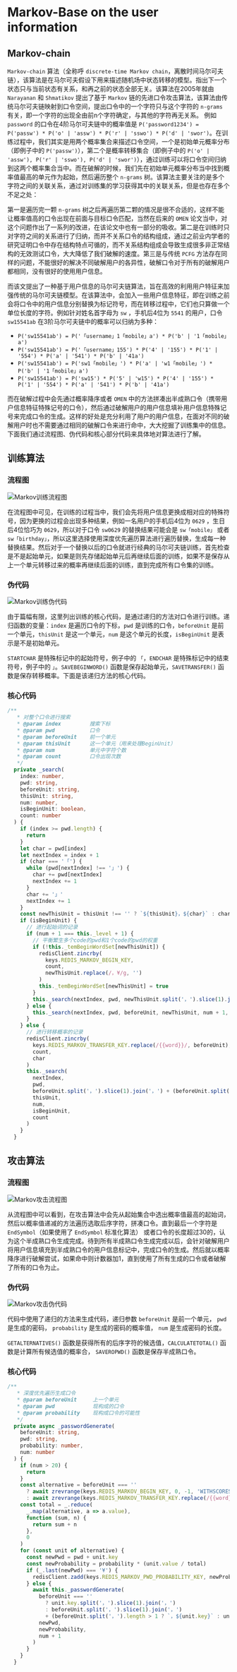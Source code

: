 # Markov-Base on the user information

## Markov-chain

`Markov-chain` 算法（全称呼 `discrete-time Markov chain`，离散时间马尔可夫链），该算法是在马尔可夫假设下用来描述随机场中状态转移的模型。指出下一个状态只与当前状态有关系，和再之前的状态全部无关。该算法在2005年就由 `Narayanan` 和 `Shmatikov` 提出了基于 `Markov` 链的先进口令攻击算法，该算法由传统马尔可夫链映射到口令空间，提出口令中的一个字符只与这个字符的 `n-grams` 有关，即一个字符的出现全由前n个字符确定，与其他的字符再无关系。 例如 `password` 的口令在4阶马尔可夫链中的概率值是 `P('password1234') = P('passw') * P('o' | 'assw') * P('r' | 'sswo') * P('d' | 'swor')`。在训练过程中，我们其实是用两个概率集合来描述口令空间，一个是初始单元概率分布（即例子中的 `P('passw')`），第二个是概率转移集合（即例子中的 `P('o' | 'assw'), P('r' | 'sswo'), P('d' | 'swor')`），通过训练可以将口令空间归纳到这两个概率集合当中。而在破解的时候，我们先在初始单元概率分布当中找到概率值最高的单元作为起始，然后遍历整个 `n-grams` 树。该算法主要关注的是多个字符之间的关联关系，通过对训练集的学习获得其中的关联关系，但是也存在多个不足之处：

第一是遍历完一颗 `n-grams` 树之后再遍历第二颗的情况是很不合适的，这样不能让概率值高的口令出现在前面与目标口令匹配，当然在后来的 `OMEN` 论文当中，对这个问题作出了一系列的改进，在该论文中也有一部分的吸收。第二是在训练时只对字符之间的关系进行了归纳，而并不关系口令的结构组成，通过之前业内学者的研究证明口令中存在结构特点可循的，而不关系结构组成会导致生成很多非正常结构的无效测试口令，大大降低了我们破解的速度。第三是与传统 `PCFG` 方法存在同样的问题，不能很好的解决不同破解用户的各异性，破解口令对于所有的破解用户都相同，没有很好的使用用户信息。

而该文提出了一种基于用户信息的马尔可夫链算法，旨在高效的利用用户特征来加强传统的马尔可夫链模型。在该算法中，会加入一些用户信息特征，即在训练之前会将口令中的用户信息分别替换为标记符号，而在转移过程中，它们也只算做一个单位长度的字符。例如针对姓名首字母为 `sw` ，手机后4位为 `5541` 的用户，口令 `sw15541ab` 在3阶马尔可夫链中的概率可以归纳为多种：
  + `P('sw15541ab') = P('「username」1「mobile」a') * P('b' | '1「mobile」a')`
  + `P('sw15541ab') = P('「username」155') * P('4' | '155') * P('1' | '554') * P('a' | '541') * P('b' | '41a')`
  + `P('sw15541ab') = P('sw1「mobile」') * P('a' | 'w1「mobile」') * P('b' | '1「mobile」a')`
  + `P('sw15541ab') = P('sw15') * P('5' | 'w15') * P('4' | '155') * P('1' | '554') * P('a' | '541') * P('b' | '41a')`

而在破解过程中会先通过概率降序或者 `OMEN` 中的方法拼凑出半成熟口令（携带用户信息特征特殊记号的口令），然后通过破解用户的用户信息填补用户信息特殊记号来完成口令的生成。这样的好处是充分利用了用户的用户信息，在面对不同的破解用户时也不需要通过相同的破解口令来进行命中，大大挖掘了训练集中的信息。下面我们通过流程图、伪代码和核心部分代码来具体地对算法进行了解。

## 训练算法
### 流程图
![Markov训练流程图](./extra-Markov-flow-train.png)

在流程图中可见，在训练的过程当中，我们会先将用户信息更换成相对应的特殊符号，因为更换的过程会出现多种结果，例如一名用户的手机后4位为 `0629` ，生日后4位恰巧为 `0629`，所以对于口令 `sw0629` 的替换结果可能会是 `sw「mobile」` 或者 `sw「birthday」`，所以这里选择使用深度优先遍历算法进行遍历替换，生成每一种替换结果。然后对于一个替换以后的口令就进行经典的马尔可夫链训练，首先检查是不是起始单元，如果是则先存储起始单元后再继续后面的训练，如果不是保存从上一个单元转移过来的概率再继续后面的训练，直到完成所有口令集的训练。

### 伪代码
![Markov训练伪代码](./extra-Markov-train.png)

由于篇幅有限，这里列出训练的核心代码，是通过递归的方法对口令进行训练。递归函数的变量：`index` 是遍历口令的下标，`pwd` 是训练的口令，`beforeUnit` 是前一个单元，`thisUnit` 是这一个单元，`num` 是这个单元的长度，`isBeginUnit` 是表示是不是初始单元。

`STARTCHAR` 是特殊标记中的起始符号，例子中的 `「`，`ENDCHAR` 是特殊标记中的结束符号，例子中的 `」`。`SAVEBEGINWORD()` 函数是保存起始单元，`SAVETRANSFER()` 函数是保存转移概率。下面是该递归方法的核心代码。


### 核心代码

```Typescript
/**
   * 对整个口令进行搜索
   * @param index         搜索下标
   * @param pwd           口令
   * @param beforeUnit    前一个单元
   * @param thisUnit      这一个单元（用来处理BeginUnit）
   * @param num           单元中字符个数
   * @param count         口令出现次数
   */
  private _search(
    index: number,
    pwd: string,
    beforeUnit: string,
    thisUnit: string,
    num: number,
    isBeginUnit: boolean,
    count: number
  ) {
    if (index >= pwd.length) {
      return
    }
    let char = pwd[index]
    let nextIndex = index + 1
    if (char === '「') {
      while (pwd[nextIndex] !== '」') {
        char += pwd[nextIndex]
        nextIndex += 1
      }
      char += '」'
      nextIndex += 1
    }
    const newThisUnit = thisUnit !== '' ? `${thisUnit}，${char}` : char
    if (isBeginUnit) {
      // 进行起始词的记录
      if (num + 1 === this._level + 1) {
        // 平衡繁生多个code的pwd和1个code的pwd的权重
        if (!this._temBeginWordSet[newThisUnit]) {
          redisClient.zincrby(
            keys.REDIS_MARKOV_BEGIN_KEY,
            count,
            newThisUnit.replace(/，¥/g, '')
          )
          this._temBeginWordSet[newThisUnit] = true
        }
        this._search(nextIndex, pwd, newThisUnit.split('，').slice(1).join('，'), '', 0, !isBeginUnit, count)
      } else {
        this._search(nextIndex, pwd, beforeUnit, newThisUnit, num + 1, isBeginUnit, count)
      }
    } else {
      // 进行转移概率的记录
      redisClient.zincrby(
        keys.REDIS_MARKOV_TRANSFER_KEY.replace(/{{word}}/, beforeUnit),
        count,
        char
      )
      this._search(
        nextIndex,
        pwd,
        beforeUnit.split('，').slice(1).join('，') + (beforeUnit.split('，').length > 1 ? `，${char}` : char),
        thisUnit,
        num,
        isBeginUnit,
        count
      )
    }
  }
```

## 攻击算法
### 流程图
![Markov攻击流程图](./extra-Markov-flow-crack.png)

从流程图中可以看到，在攻击算法中会先从起始集合中选出概率值最高的起始词，然后以概率值递减的方法遍历选取后序字符，拼凑口令。直到最后一个字符是 `EndSymbol`（如果使用了 `EndSymbol` 标准化算法） 或者口令的长度超过30的，认为这个半成熟口令生成完成。待到所有半成熟口令生成完成以后，会针对破解用户将用户信息填充到半成熟口令的用户信息标记中，完成口令的生成。然后就以概率降序进行破解尝试，如果命中则计数器加1，直到使用了所有生成的口令或者破解了所有的口令为止。

### 伪代码
![Markov攻击伪代码](./extra-Markov-generate.png)

代码中使用了递归的方法来生成代码，递归参数 `beforeUnit` 是前一个单元， `pwd` 是生成的密码， `probability` 是生成的密码的概率值， `num` 是生成密码的长度。

`GETALTERNATIVES()` 函数是获得所有的后序字符的候选值，`CALCULATETOTAL()` 函数是计算所有候选值的概率合， `SAVEROPWD()` 函数是保存半成熟口令。

### 核心代码

```Typescript
/**
   * 深度优先遍历生成口令
   * @param beforeUnit     上一个单元
   * @param pwd            现构成的口令
   * @param probability    现构成口令的可能性
   */
  private async _passwordGenerate(
    beforeUnit: string,
    pwd: string,
    probability: number,
    num: number
  ) {
    if (num > 20) {
      return
    }
    const alternative = beforeUnit === ''
      ? await zrevrange(keys.REDIS_MARKOV_BEGIN_KEY, 0, -1, 'WITHSCORES')
      : await zrevrange(keys.REDIS_MARKOV_TRANSFER_KEY.replace(/{{word}}/, beforeUnit), 0, -1, 'WITHSCORES')
    const total = _.reduce(
      _.map(alternative, a => a.value),
      function (sum, n) {
        return sum + n
      },
      0
    )
    for (const unit of alternative) {
      const newPwd = pwd + unit.key
      const newProbability = probability * (unit.value / total)
      if (_.last(newPwd) === '¥') {
        redisClient.zadd(keys.REDIS_MARKOV_PWD_PROBABILITY_KEY, newProbability.toString(), newPwd.replace(/，/g, ''))
      } else {
        await this._passwordGenerate(
          beforeUnit === ''
            ? unit.key.split('，').slice(1).join('，')
            : beforeUnit.split('，').slice(1).join('，')
            + (beforeUnit.split('，').length > 1 ? `，${unit.key}` : unit.key),
          newPwd,
          newProbability,
          num + 1
        )
      }
    }
  }
```
